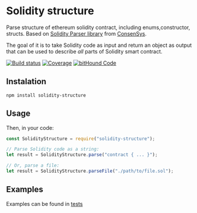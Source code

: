 # Solidity structure 

Parse structure of ethereum solidity contract, including enums,constructor, structs. Based on [Solidity Parser library](https://github.com/ConsenSys/solidity-parser) from [ConsenSys](https://github.com/ConsenSys).

The goal of it is to take Solidity code as input and return an object as output that can be used to describe _all_ parts of Solidity smart contract.

[![Build status](https://img.shields.io/travis/vitiko/solidity-structure/master.svg?style=flat-square)](https://travis-ci.org/vitiko/solidity-structure)
[![Coverage](https://img.shields.io/codecov/c/github/vitiko/solidity-structure.svg?style=flat-square)](https://codecov.io/github/vitiko/solidity-structure?branch=master)
[![bitHound Code](https://www.bithound.io/github/vitiko/solidity-structure/badges/code.svg)](https://www.bithound.io/github/vitiko/solidity-structure)



## Instalation

`npm install solidity-structure`


## Usage

Then, in your code:

```javascript
const SolidityStructure = require("solidity-structure");

// Parse Solidity code as a string:
let result = SolidityStructure.parse("contract { ... }");

// Or, parse a file:
let result = SolidityStructure.parseFile("./path/to/file.sol");
```

## Examples

Examples can be found in [tests](test/)
